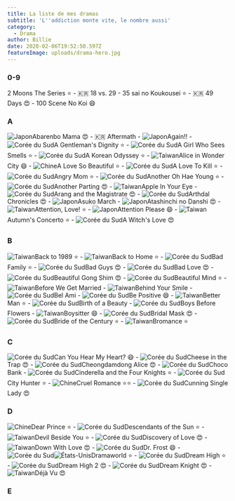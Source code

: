 ```yaml
---
title: La liste de mes dramas
subtitle: 'L''addiction monte vite, le nombre aussi'
category:
  - Drama
author: Billie
date: 2020-02-06T19:52:50.597Z
featureImage: uploads/drama-hero.jpg
---
```

### 0-9

2 Moons The Series ⭐ - 🇰🇷 18 vs. 29 - 35 sai no Koukousei ⭐ - 🇰🇷 49 Days 😍 - 100 Scene No Koi 😄

### A

![Japon](https://www.nautiljon.com/static/images/flags/jp.png "Japon")Abarenbo Mama 😍   - 🇰🇷 Aftermath   -   ![Japon](https://www.nautiljon.com/static/images/flags/jp.png "Japon")Again!!   -   ![Corée du Sud](https://www.nautiljon.com/static/images/flags/kr.png "Corée du Sud")A Gentleman's Dignity ⭐   -   ![Corée du Sud](https://www.nautiljon.com/static/images/flags/kr.png "Corée du Sud")A Girl Who Sees Smells ⭐   -   ![Corée du Sud](https://www.nautiljon.com/static/images/flags/kr.png "Corée du Sud")A Korean Odyssey ⭐   -   ![Taiwan](https://www.nautiljon.com/static/images/flags/tw.png "Taiwan")Alice in Wonder City 😄   -   ![Chine](https://www.nautiljon.com/static/images/flags/cn.png "Chine")A Love So Beautiful ⭐   -   ![Corée du Sud](https://www.nautiljon.com/static/images/flags/kr.png "Corée du Sud")A Love To Kill ⭐   -   ![Corée du Sud](https://www.nautiljon.com/static/images/flags/kr.png "Corée du Sud")Angry Mom ⭐   -   ![Corée du Sud](https://www.nautiljon.com/static/images/flags/kr.png "Corée du Sud")Another Oh Hae Young ⭐   -   ![Corée du Sud](https://www.nautiljon.com/static/images/flags/kr.png "Corée du Sud")Another Parting 😍   -   ![Taiwan](https://www.nautiljon.com/static/images/flags/tw.png "Taiwan")Apple In Your Eye   -   ![Corée du Sud](https://www.nautiljon.com/static/images/flags/kr.png "Corée du Sud")Arang and the Magistrate 😍   -   ![Corée du Sud](https://www.nautiljon.com/static/images/flags/kr.png "Corée du Sud")Arthdal Chronicles 😍   -   ![Japon](https://www.nautiljon.com/static/images/flags/jp.png "Japon")Asuko March   -   ![Japon](https://www.nautiljon.com/static/images/flags/jp.png "Japon")Atashinchi no Danshi 😍   -   ![Taiwan](https://www.nautiljon.com/static/images/flags/tw.png "Taiwan")Attention, Love! ⭐   -   ![Japon](https://www.nautiljon.com/static/images/flags/jp.png "Japon")Attention Please 😄   -    ![Taiwan](https://www.nautiljon.com/static/images/flags/tw.png "Taiwan")Autumn's Concerto ⭐   -   ![Corée du Sud](https://www.nautiljon.com/static/images/flags/kr.png "Corée du Sud")A Witch's Love 😍

### B

![Taiwan](https://www.nautiljon.com/static/images/flags/tw.png "Taiwan")Back to 1989 ⭐   -   ![Taiwan](https://www.nautiljon.com/static/images/flags/tw.png "Taiwan")Back to Home ⭐   -   ![Corée du Sud](https://www.nautiljon.com/static/images/flags/kr.png "Corée du Sud")Bad Family ⭐   -   ![Corée du Sud](https://www.nautiljon.com/static/images/flags/kr.png "Corée du Sud")Bad Guys 😍   -   ![Corée du Sud](https://www.nautiljon.com/static/images/flags/kr.png "Corée du Sud")Bad Love 😍   -   ![Corée du Sud](https://www.nautiljon.com/static/images/flags/kr.png "Corée du Sud")Beautiful Gong Shim 😍   -   ![Corée du Sud](https://www.nautiljon.com/static/images/flags/kr.png "Corée du Sud")Beautiful Mind ⭐   -   ![Taiwan](https://www.nautiljon.com/static/images/flags/tw.png "Taiwan")Before We Get Married   -   ![Taiwan](https://www.nautiljon.com/static/images/flags/tw.png "Taiwan")Behind Your Smile   -   ![Corée du Sud](https://www.nautiljon.com/static/images/flags/kr.png "Corée du Sud")Bel Ami   -   ![Corée du Sud](https://www.nautiljon.com/static/images/flags/kr.png "Corée du Sud")Be Positive 😄   -   ![Taiwan](https://www.nautiljon.com/static/images/flags/tw.png "Taiwan")Better Man ⭐   -   ![Corée du Sud](https://www.nautiljon.com/static/images/flags/kr.png "Corée du Sud")Birth of a Beauty   -   ![Corée du Sud](https://www.nautiljon.com/static/images/flags/kr.png "Corée du Sud")Boys Before Flowers   -   ![Taiwan](https://www.nautiljon.com/static/images/flags/tw.png "Taiwan")Boysitter 😄   -   ![Corée du Sud](https://www.nautiljon.com/static/images/flags/kr.png "Corée du Sud")Bridal Mask 😍   -   ![Corée du Sud](https://www.nautiljon.com/static/images/flags/kr.png "Corée du Sud")Bride of the Century ⭐   -   ![Taiwan](https://www.nautiljon.com/static/images/flags/tw.png "Taiwan")Bromance ⭐

### C

![Corée du Sud](https://www.nautiljon.com/static/images/flags/kr.png "Corée du Sud")Can You Hear My Heart? 😄   -   ![Corée du Sud](https://www.nautiljon.com/static/images/flags/kr.png "Corée du Sud")Cheese in the Trap 😍   -   ![Corée du Sud](https://www.nautiljon.com/static/images/flags/kr.png "Corée du Sud")Cheongdamdong Alice 😍   -   ![Corée du Sud](https://www.nautiljon.com/static/images/flags/kr.png "Corée du Sud")Choco Bank   -   ![Corée du Sud](https://www.nautiljon.com/static/images/flags/kr.png "Corée du Sud")Cinderella and the Four Knights ⭐   -   ![Corée du Sud](https://www.nautiljon.com/static/images/flags/kr.png "Corée du Sud")City Hunter ⭐   -   ![Chine](https://www.nautiljon.com/static/images/flags/cn.png "Chine")Cruel Romance ⭐⭐   -   ![Corée du Sud](https://www.nautiljon.com/static/images/flags/kr.png "Corée du Sud")Cunning Single Lady 😍

### D

![Chine](https://www.nautiljon.com/static/images/flags/cn.png "Chine")Dear Prince ⭐   -   ![Corée du Sud](https://www.nautiljon.com/static/images/flags/kr.png "Corée du Sud")Descendants of the Sun ⭐   -   ![Taiwan](https://www.nautiljon.com/static/images/flags/tw.png "Taiwan")Devil Beside You ⭐   -   ![Corée du Sud](https://www.nautiljon.com/static/images/flags/kr.png "Corée du Sud")Discovery of Love 😍   -   ![Taiwan](https://www.nautiljon.com/static/images/flags/tw.png "Taiwan")Down With Love 😍   -   ![Corée du Sud](https://www.nautiljon.com/static/images/flags/kr.png "Corée du Sud")Dr. Frost 😄   -   ![Corée du Sud](https://www.nautiljon.com/static/images/flags/kr.png "Corée du Sud")![États-Unis](https://www.nautiljon.com/static/images/flags/us.png "États-Unis")Dramaworld ⭐   -   ![Corée du Sud](https://www.nautiljon.com/static/images/flags/kr.png "Corée du Sud")Dream High ⭐   -   ![Corée du Sud](https://www.nautiljon.com/static/images/flags/kr.png "Corée du Sud")Dream High 2 😍   -   ![Corée du Sud](https://www.nautiljon.com/static/images/flags/kr.png "Corée du Sud")Dream Knight 😍   -   ![Taiwan](https://www.nautiljon.com/static/images/flags/tw.png "Taiwan")Déjà Vu 😍

### E
